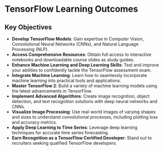 # TensorFlow Learning Outcomes

## Key Objectives


- **Develop TensorFlow Models**: Gain expertise in Computer Vision, Convolutional Neural Networks (CNNs), and Natural Language Processing (NLP).
- **Access Comprehensive Resources**: Obtain full access to interactive notebooks and downloadable course slides as study guides.
- **Enhance Machine Learning and Deep Learning Skills**: Test and improve your abilities to confidently tackle the TensorFlow assessment exam.
- **Integrate Machine Learning**: Learn how to seamlessly incorporate machine learning into practical tools and applications.
- **Master TensorFlow 2**: Build a variety of machine learning models using the latest advancements in TensorFlow.
- **Implement Advanced Algorithms**: Create image recognition, object detection, and text recognition solutions with deep neural networks and CNNs.
- **Visualize Image Processing**: Use real-world images of varying shapes and sizes to understand convolutional processes, including plotting loss and accuracy metrics.
- **Apply Deep Learning to Time Series**: Leverage deep learning techniques for accurate time series forecasting.
- **Earn Recognition as a TensorFlow Certified Developer**: Stand out to recruiters seeking qualified TensorFlow developers.



